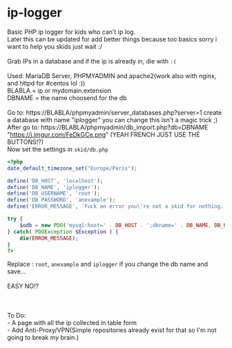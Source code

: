 # ip-logger


Basic PHP ip logger for kids who can't ip log.<br>Later this can be updated for add better things because too basics sorry i want to help you skids just wait :/<br><br>Grab IPs in a database and if the ip is already in, die with `:(`<br><br>Used: MariaDB Server, PHPMYADMIN and apache2(work also with nginx, and httpd for #centos lol :))<br>BLABLA = ip or mydomain.extension<br>DBNAME = the name choosend for the db<br><br>Go to: https://BLABLA/phpmyadmin/server_databases.php?server=1 create a database with name "iplogger" you can change this isn't a magic trick ;)<br>After go to: https://BLABLA/phpmyadmin/db_import.php?db=DBNAME "https://i.imgur.com/FeDkGCe.png" (YEAH FRENCH JUST USE THE BUTTONS!?)<br>Now set the settings in `skid/db.php`<br>
```php
<?php
date_default_timezone_set("Europe/Paris");

define('DB_HOST', 'localhost');
define('DB_NAME', 'iplogger');
define('DB_USERNAME', 'root');
define('DB_PASSWORD', 'anexample');
define('ERROR_MESSAGE', 'Fuck an error you\'re not a skid for nothing. :(');

try {
	$odb = new PDO('mysql:host=' . DB_HOST . ';dbname=' . DB_NAME, DB_USERNAME, DB_PASSWORD);
} catch( PDOException $Exception ) {
	die(ERROR_MESSAGE);
}
?>
```

Replace : `root`, `anexample` and `iplogger` if you change the db name and save...<br><br>EASY NO!?<br><br><br><br>To Do:<br>- A page with all the ip collected in table form<br>- Add Anti-Proxy/VPN(Simple repositories already exist for that so I'm not going to break my brain.)
